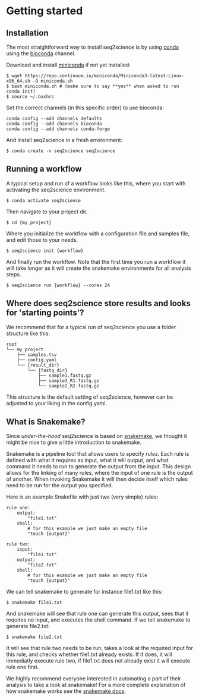# Getting started

## Installation

The most straightforward way to install seq2science is by using [conda](https://docs.continuum.io/anaconda/) using the [bioconda](https://bioconda.github.io/) channel.

Download and install [miniconda](https://www.anaconda.com/) if not yet installed:

```
$ wget https://repo.continuum.io/miniconda/Miniconda3-latest-Linux-x86_64.sh -O miniconda.sh
$ bash miniconda.sh # (make sure to say **yes** when asked to run conda init)
$ source ~/.bashrc
```

Set the correct channels (in this specific order) to use bioconda:

```
conda config --add channels defaults
conda config --add channels bioconda
conda config --add channels conda-forge
```

And install seq2science in a fresh environment:

```
$ conda create -n seq2science seq2science
```

## Running a workflow

A typical setup and run of a workflow looks like this, where you start with activating the seq2science environment.

```
$ conda activate seq2science
```

Then navigate to your project dir.
```
$ cd {my_project}
```

Where you initialize the workflow with a configuration file and samples file, and edit those to your needs. 

```
$ seq2science init {workflow}
```

And finally run the workflow. Note that the first time you run a workflow it will take longer as it will create the snakemake environments for all analysis steps.

```
$ seq2science run {workflow} --cores 24
```

## Where does seq2science store results and looks for 'starting points'?

We recommend that for a typical run of seq2science you use a folder structure like this: 

```
root
└── my_project
    ├── samples.tsv
    ├── config.yaml
    └── {result_dir}
        └── {fastq_dir}
            ├── sample1.fastq.gz
            ├── sample2_R1.fastq.gz
            └── sample2_R2.fastq.gz
```

This structure is the default setting of seq2science, however can be adjusted to your liking in the config.yaml.

## What is Snakemake?

Since *under-the-hood* seq2science is based on [snakemake](https://snakemake.readthedocs.io/en/stable/), we thought it might be nice to give a little introduction to snakemake.

Snakemake is a pipeline tool that allows users to specify *rules*. Each rule is defined with what it requires as input, what it will output, and what command it needs to run to generate the output from the input. This design allows for the linking of many rules, where the input of one rule is the output of another. When invoking Snakemake it will then decide itself which rules need to be run for the output you specified. 

Here is an example Snakefile with just two (very simple) rules:

```
rule one:
    output: 
        "file1.txt"
    shell:
        # for this example we just make an empty file
        "touch {output}"

rule two:
    input:
        "file1.txt"
    output: 
        "file2.txt"
    shell:
        # for this example we just make an empty file
        "touch {output}"
```

We can tell snakemake to generate for instance file1.txt like this:

```
$ snakemake file1.txt
```

And snakemake will see that rule one can generate this output, sees that it requires no input, and executes the shell command. If we tell snakemake to generate file2.txt:

```
$ snakemake file2.txt
```

It will see that rule two needs to be run, takes a look at the required input for this rule, and checks whether file1.txt already exists. If it does, it will immediatly execute rule two, if file1.txt does not already exist it will execute rule one first.

We highly recommend everyone interested in automating a part of their analysis to take a look at snakemake! For a more complete explanation of how snakemake works see the [snakemake docs](https://snakemake.readthedocs.io/).
